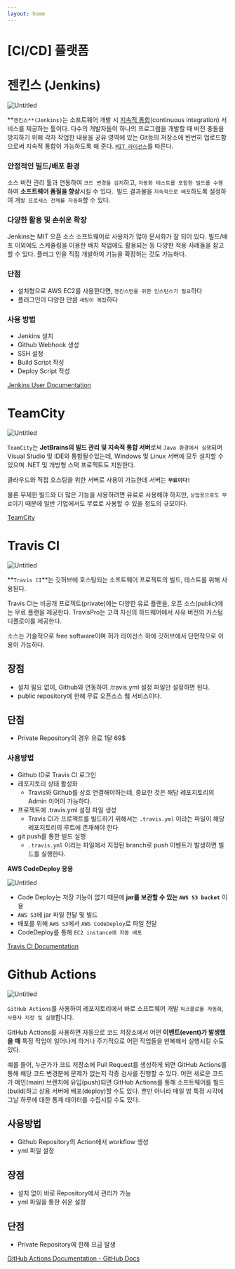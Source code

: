 ```yaml
---
layout: home
---
```


# [CI/CD] 플랫폼

# 젠킨스 (Jenkins)

![Untitled](./img/CICD/Untitled.png)

**`젠킨스**(Jenkins)`는 소프트웨어 개발 시 [지속적 통합](https://ko.wikipedia.org/wiki/%EC%A7%80%EC%86%8D%EC%A0%81_%ED%86%B5%ED%95%A9)(continuous integration) 서비스를 제공하는 툴이다. 다수의 개발자들이 하나의 프로그램을 개발할 때 버전 충돌을 방지하기 위해 각자 작업한 내용을 공유 영역에 있는 Git등의 저장소에 빈번히 업로드함으로써 지속적 통합이 가능하도록 해 준다. [`MIT 라이선스`](https://ko.wikipedia.org/wiki/MIT_%EB%9D%BC%EC%9D%B4%EC%84%A0%EC%8A%A4)를 따른다.

### 안정적인 빌드/배포 환경

소스 버전 관리 툴과 연동하여 `코드 변경을 감지`하고, `자동화 테스트를 포함한 빌드를 수행`하여 **소프트웨어 품질을 향상**시킬 수 있다.  빌드 결과물을 `지속적으로 배포`하도록 설정하여 개`발 프로세스 전체를 자동화`할 수 있다.

### 다양한 활용 및 손쉬운 확장

Jenkins는 MIT 오픈 소스 소프트웨어로 사용자가 많아 문서화가 잘 되어 있다. 빌드/배포 이외에도 스케쥴링을 이용한 배치 작업에도 활용되는 등 다양한 적용 사례들을 참고할 수 있다. 플러그 인을 직접 개발하여 기능을 확장하는 것도 가능하다.

### 단점

- 설치형으로 AWS EC2를 사용한다면, `젠킨스만을 위한 인스턴스가 필요`하다
- 플러그인이 다양한 만큼 `세팅이 복잡`하다

### 사용 방법

- Jenkins 설치
- Github Webhook 생성
- SSH 설정
- Build Script 작성
- Deploy Script 작성

[Jenkins User Documentation](https://www.jenkins.io/doc/)

# TeamCity

![Untitled](./img/CICD//Untitled%201.png)

`TeamCity`는 **JetBrains의 빌드 관리 및 지속적 통합 서버**로써 `Java 환경에서 실행`되며 Visual Studio 및 IDE와 통합될수있는데, Windows 및 Linux 서버에 모두 설치할 수 있으며 .NET 및 개방형 스택 프로젝트도 지원한다.

클라우드와 직접 호스팅을 위한 서버로 사용이 가능한데 서버는 **`무료이다!`**

물론 무제한 빌드와 더 많은 기능을 사용하려면 유료로 사용해야 하지만, `상업용으로도 무료`이기 때문에 일반 기업에서도 무료로 사용할 수 있을 정도의 규모이다.

[TeamCity](https://www.jetbrains.com/ko-kr/teamcity)

# Travis CI

![Untitled](./img/CICD/Untitled%202.png)

**`Travis CI`**는 깃허브에 호스팅되는 소프트웨어 프로젝트의 빌드, 테스트를 위해 사용된다.

Travis CI는 비공개 프로젝트(private)에는 다양한 유료 플랜을, 오픈 소스(public)에는 무료 플랜을 제공한다. TravisPro는 고객 자신의 하드웨어에서 사유 버전의 커스텀 디플로이를 제공한다.

소스는 기술적으로 free software이며 허가 라이선스 하에 깃허브에서 단편적으로 이용이 가능하다. 

## 장점

- 설치 필요 없이, Github와 연동하여 .travis.yml 설정 파일만 설정하면 된다.
- public repository에 한해 무료 오픈소스 웹 서비스이다.

## 단점

- Private Repository의 경우 유료 1달 69$

### 사용방법

- Github ID로 Travis CI 로그인
- 레포지토리 상태 활성화
    - Travis와 Github를 상호 연결해야하는데, 중요한 것은 해당 레포지토리의 Admin 이어야 가능하다.
- 프로젝트에 .travis.yml 설정 파일 생성
    - Travis CI가 프로젝트를 빌드하기 위해서는 `.travis.yml`
    이라는 파일이 해당 레포지토리의 루트에 존재해야 한다
- git push를 통한 빌드 실행
    - `.travis.yml` 이라는 파일에서 지정된 branch로 push 이벤트가 발생하면 빌드를 실행한다.

**AWS CodeDeploy 응용**

![Untitled](./img/CICD/Untitled%203.png)

- Code Deploy는 저장 기능이 없기 때문에 **jar를 보관할 수 있는 `AWS S3 bucket`** 이용
- `AWS S3`에 jar 파일 전달 및 빌드
- 배포를 위해 `AWS S3`에서 `AWS CodeDeploy`로 파일 전달
- CodeDeploy를 통해 `EC2 instance에 자동 배포`

[Travis CI Documentation](https://docs.travis-ci.com/)

# Github Actions

![Untitled](./img/CICD/Untitled%204.png)

`GitHub Actions`를 사용하여 레포지토리에서 바로 소프트웨어 개발 `워크플로를 자동화`, `사용자 지정 및 실행`합니다.

GitHub Actions를 사용하면 자동으로 코드 저장소에서 어떤 **이벤트(event)가 발생했을** **때** 특정 작업이 일어나게 하거나 주기적으로 어떤 작업들을 반복해서 실행시킬 수도 있다.

예를 들어, 누군가가 코드 저장소에 Pull Request를 생성하게 되면 GitHub Actions를 통해 해당 코드 변경분에 문제가 없는지 각종 검사를 진행할 수 있다. 어떤 새로운 코드가 메인(main) 브랜치에 유입(push)되면 GitHub Actions를 통해 소프트웨어를 빌드(build)하고 상용 서버에 배포(deploy)할 수도 있다. 뿐만 아니라 매일 밤 특정 시각에 그날 하루에 대한 통계 데이터를 수집시킬 수도 있다.

## 사용방법

- Github Repository의 Action에서 workflow 생성
- yml 파일 설정

## 장점

- 설치 없이 바로 Repository에서 관리가 가능
- yml 파일을 통한 쉬운 설정

## 단점

- Private Repository에 한해 요금 발생

[GitHub Actions Documentation - GitHub Docs](https://docs.github.com/en/actions)